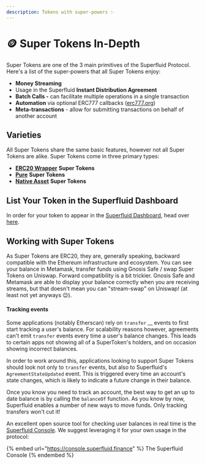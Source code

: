 ```yaml
---
description: Tokens with super-powers ✨
---
```


# 🪙 Super Tokens In-Depth

Super Tokens are one of the 3 main primitives of the Superfluid Protocol. Here's a list of the super-powers that all Super Tokens enjoy:

* **Money Streaming**
* Usage in the Superfluid **Instant Distribution Agreement**
* **Batch Calls -** can facilitate multiple operations in a single transaction
* **Automation** via optional ERC777 callbacks ([erc777.org](https://www.erc777.org))
* **Meta-transactions** - allow for submitting transactions on behalf of another account

## Varieties

All Super Tokens share the same basic features, however not all Super Tokens are alike. Super Tokens come in three primary types:

* [**ERC20 Wrapper**](erc20-wrapper-tokens/) **Super Tokens**
* [**Pure**](pure-super-tokens.md) **Super Tokens**
* [**Native Asset**](native-asset-super-tokens.md) **Super Tokens**

## List Your Token in the Superfluid Dashboard

In order for your token to appear in the [Superfluid Dashboard](https://app.superfluid.finance), head over [here](https://docs.superfluid.finance/superfluid/resources/token-dashboard-submission).

## Working with Super Tokens

As Super Tokens are ERC20, they are, generally speaking, backward compatible with the Ethereum infrastructure and ecosystem. You can see your balance in Metamask, transfer funds using Gnosis Safe / swap Super Tokens on Uniswap. Forward compatibility is a bit trickier. Gnosis Safe and Metamask are able to display your balance correctly when you are receiving streams, but that doesn't mean you can "stream-swap" on Uniswap! (at least not yet anyways 😉).

#### Tracking events

Some applications (notably Etherscan) rely on `transfer` \_\_ events to first start tracking a user's balance. For scalability reasons however, agreements can't emit `transfer` events every time a user's balance changes. This leads to certain apps not showing all of a SuperToken's holders, and on occasion showing incorrect balances.

In order to work around this, applications looking to support Super Tokens should look not only to `transfer` events, but also to Superfluid's `AgreementStateUpdated` event. This is triggered every time an account's state changes, which is likely to indicate a future change in their balance.

Once you know you need to track an account, the best way to get an up to date balance is by calling the `balanceOf` function. As you know by now, Superfluid enables a number of new ways to move funds. Only tracking transfers won't cut it!

An excellent open source tool for checking user balances in real time is the [Superfluid Console](https://console.superfluid.finance). We suggest leveraging it for your own usage in the protocol:

{% embed url="https://console.superfluid.finance" %}
The Superfluid Console
{% endembed %}
